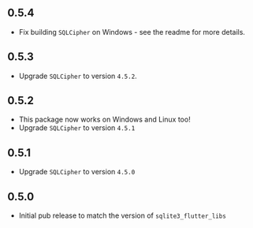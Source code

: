 ## 0.5.4

- Fix building `SQLCipher` on Windows - see the readme for more details.

## 0.5.3

- Upgrade `SQLCipher` to version `4.5.2`.

## 0.5.2

- This package now works on Windows and Linux too!
- Upgrade `SQLCipher` to version `4.5.1`

## 0.5.1

- Upgrade `SQLCipher` to version `4.5.0`

## 0.5.0

- Initial pub release to match the version of `sqlite3_flutter_libs`
